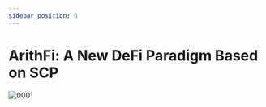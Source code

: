 ```yaml
---
sidebar_position: 6
---
```


# ArithFi: A New DeFi Paradigm Based on SCP
![0001](https://nftstorage.link/ipfs/bafybeibj6f3visut4h6zlhp3do75c72op2ytwnjv7z4fpyrxpeovlnbyoi
)
